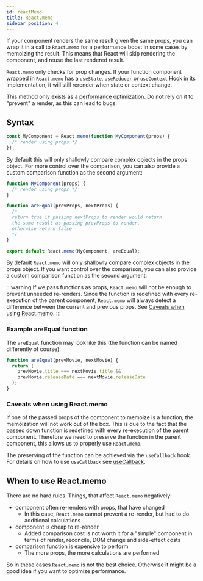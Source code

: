 ```yaml
---
id: reactMemo
title: React.memo
sidebar_position: 4
---
```


If your component renders the same result given the same props, you can wrap it in a call to `React.memo` for a performance boost in some cases by memoizing the result. This means that React will skip rendering the component, and reuse the last rendered result.

`React.memo` only checks for prop changes. If your function component wrapped in `React.memo` has a `useState`, `useReducer` or `useContext` Hook in its implementation, it will still rerender when state or context change.

This method only exists as a [performance optimization](https://reactjs.org/docs/optimizing-performance.html). Do not rely on it to "prevent" a render, as this can lead to bugs.

## Syntax

```jsx
const MyComponent = React.memo(function MyComponent(props) {
  /* render using props */
});
```

By default this will only shallowly compare complex objects in the props object. For more control over the comparison, you can also provide a custom comparison function as the second argument:

```jsx
function MyComponent(props) {
  /* render using props */
}

function areEqual(prevProps, nextProps) {
  /*
  return true if passing nextProps to render would return
  the same result as passing prevProps to render,
  otherwise return false
  */
}

export default React.memo(MyComponent, areEqual);
```

By default `React.memo` will only shallowly compare complex objects in the props object. If you want control over the comparison, you can also provide a custom comparison function as the second argument.

:::warning
If we pass functions as props, `React.memo` will not be enough to prevent unneeded re-renders. Since the function is redefined with every re-execution of the parent component, `React.memo` will always detect a difference between the current and previous props. See [Caveats when using React.memo](#caveats-when-using-reactmemo).
:::

### Example areEqual function

The `areEqual` function may look like this (the function can be named differently of course):

```jsx
function areEqual(prevMovie, nextMovie) {
  return (
    prevMovie.title === nextMovie.title &&
    prevMovie.releaseDate === nextMovie.releaseDate
  );
}
```

### Caveats when using React.memo

If one of the passed props of the component to memoize is a function, the memoization will not work out of the box. This is due to the fact that the passed down function is redefined with every re-execution of the parent component. Therefore we need to preserve the function in the parent component, this allows us to properly use `React.memo`.

The preserving of the function can be achieved via the `useCallback` hook. For details on how to use `useCallback` see [useCallback](../hooks/advanced-hooks/useCallback).

## When to use React.memo

There are no hard rules. Things, that affect `React.memo` negatively:

- component often re-renders with props, that have changed
  - In this case, `React.memo` cannot prevent a re-render, but had to do additional calculations
- component is cheap to re-render
  - Added comparison cost is not worth it for a "simple" component in terms of render, reconcile, DOM change and side-effect costs
- comparison function is expensive to perform
  - The more props, the more calculations are performed

So in these cases `React.memo` is not the best choice. Otherwise it might be a good idea if you want to optimize performance.
